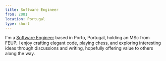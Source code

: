 ```yaml
---
title: Software Engineer
from: 2001
location: Portugal
type: short
---
```


I'm a [Software Engineer](/cv) based in Porto, Portugal, holding an MSc from FEUP. I enjoy crafting elegant code, playing chess, and exploring interesting ideas through discussions and writing, hopefully offering value to others along the way.
